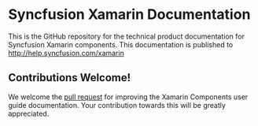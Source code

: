 # Syncfusion Xamarin Documentation

This is the GitHub repository for the technical product documentation for Syncfusion Xamarin components. This documentation is published to http://help.syncfusion.com/xamarin

## Contributions Welcome!

We welcome the [pull request](https://docs.github.com/en/github/managing-files-in-a-repository/editing-files-in-another-users-repository) for improving the Xamarin Components user guide documentation. Your contribution towards this will be greatly appreciated.